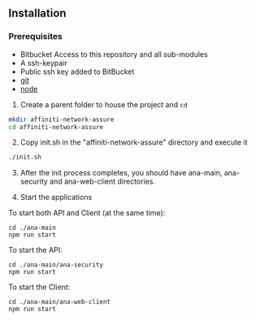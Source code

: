 ## Installation

### Prerequisites
- Bitbucket Access to this repository and all sub-modules
- A ssh-keypair
- Public ssh key added to BitBucket
- [git]()
- [node]()

1. Create a parent folder to house the project and `cd`
```bash
mkdir affiniti-network-assure
cd affiniti-network-assure
```

2. Copy init.sh in the "affiniti-network-assure" directory and execute it
```bash
./init.sh
```

3. After the init process completes, you should have ana-main, ana-security and ana-web-client directories.

4. Start the applications

To start both API and Client (at the same time):
```
cd ./ana-main
npm run start
```

To start the API:
```
cd ./ana-main/ana-security
npm run start
```

To start the Client:
```
cd ./ana-main/ana-web-client
npm run start
```